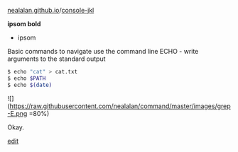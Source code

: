 [nealalan.github.io](https://nealalan.github.io)/[console-jkl](https://nealalan.github.io/console-jkl)

**ipsom bold**
- ipsom

Basic commands to navigate use the command line
ECHO - write arguments to the standard output
```bash
$ echo "cat" > cat.txt
$ echo $PATH
$ echo $(date)
```
![](https://raw.githubusercontent.com/nealalan/command/master/images/grep-E.png =80%)

Okay.

[edit](https://github.com/nealalan/console-jkl/edit/master/README.md)
